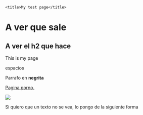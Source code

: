 <!DOCTYPE html>
<html lang="en-US">
  <head>
    <meta charset="utf-8">
    <meta name="Moisés Mota" content="Página de prueba"/>
    <meta
      name="description"
      content="A ver que es lo que se ve aqui." />
    <meta
      property="og:image"
      content="https://developer.mozilla.org/mdn-social-share.png" />
    <meta
      property="og:description"
      content="The Mozilla Developer Network (MDN) proporciona información sobre tecnologías Open Web, incluidas HTML, 
      CSS y APIs para ambos sitios web y aplicaciones HTML5. También documenta productos Mozilla, como el sistema operativo Firefox." />
    <meta property="og:title" content="Mozilla Developer Network" />

    <title>My test page</title>
  </head>
  <body>
    <h1>A ver que sale</h1>
    <h2>A ver el h2 que hace</h2>
    <p>This is my page</p> 
    <p>espacios</p>
    <p>Parrafo en <strong>negrita</strong></p>
    <a href="https://es.pornhub.com/" title="Pajillero">Pagina porno.</a>
    <p></p>
    <img
      src="https://www.adslzone.net/app/uploads-adslzone.net/2019/04/borrar-fondo-imagen-800x419.jpg" />
    <p>Si quiero que un texto no se vea, lo pongo de la siguiente forma</p>
    <!-- <p>Con los signos de exclamacion, te sirve para anotaciones de la pagina</p> -->
 
  
  
  </body>
</html>
